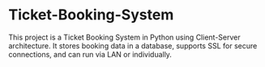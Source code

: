 # Ticket-Booking-System
This project is a Ticket Booking System in Python using Client-Server architecture. It stores booking data in a database, supports SSL for secure connections, and can run via LAN or individually.

